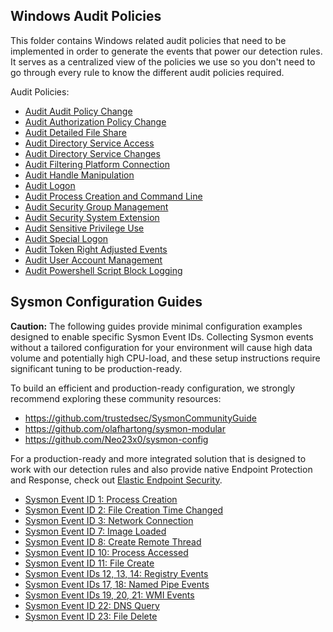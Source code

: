 ## Windows Audit Policies

This folder contains Windows related audit policies that need to be implemented in order to generate the events that power our detection rules. It serves as a centralized view of the policies we use so you don't need to go through every rule to know the different audit policies required.

Audit Policies:

* [Audit Audit Policy Change](audit_audit_policy_change.md)
* [Audit Authorization Policy Change](audit_authorization_policy_change.md)
* [Audit Detailed File Share](audit_detailed_file_share.md)
* [Audit Directory Service Access](audit_directory_service_access.md)
* [Audit Directory Service Changes](audit_directory_service_changes.md)
* [Audit Filtering Platform Connection](audit_filtering_platform_connection.md)
* [Audit Handle Manipulation](audit_handle_manipulation.md)
* [Audit Logon](audit_logon.md)
* [Audit Process Creation and Command Line](audit_process_creation_and_command_line.md)
* [Audit Security Group Management](audit_security_group_management.md)
* [Audit Security System Extension](audit_security_system_extension.md)
* [Audit Sensitive Privilege Use](audit_sensitive_privilege_use.md)
* [Audit Special Logon](audit_special_logon.md)
* [Audit Token Right Adjusted Events](audit_token_right_adjusted_events.md)
* [Audit User Account Management](audit_user_account_management.md)
* [Audit Powershell Script Block Logging](audit_powershell_scriptblock.md)

## Sysmon Configuration Guides

**Caution:** The following guides provide minimal configuration examples designed to enable specific Sysmon Event IDs. Collecting Sysmon events without a tailored configuration for your environment will cause high data volume and potentially high CPU-load, and these setup instructions require significant tuning to be production-ready.

To build an efficient and production-ready configuration, we strongly recommend exploring these community resources:
 - https://github.com/trustedsec/SysmonCommunityGuide
 - https://github.com/olafhartong/sysmon-modular
 - https://github.com/Neo23x0/sysmon-config

For a production-ready and more integrated solution that is designed to work with our detection rules and also provide native Endpoint Protection and Response, check out [Elastic Endpoint Security](https://www.elastic.co/security/endpoint-security).

* [Sysmon Event ID 1: Process Creation](sysmon_eventid1_process_creation.md)
* [Sysmon Event ID 2: File Creation Time Changed](sysmon_eventid2_file_creation_time_changed.md)
* [Sysmon Event ID 3: Network Connection](sysmon_eventid3_network_connection.md)
* [Sysmon Event ID 7: Image Loaded](sysmon_eventid7_image_loaded.md)
* [Sysmon Event ID 8: Create Remote Thread](sysmon_eventid8_createremotethread.md)
* [Sysmon Event ID 10: Process Accessed](sysmon_eventid10_process_access.md)
* [Sysmon Event ID 11: File Create](sysmon_eventid11_file_create.md)
* [Sysmon Event IDs 12, 13, 14: Registry Events](sysmon_eventid12_13_14_registry_event.md)
* [Sysmon Event IDs 17, 18: Named Pipe Events](sysmon_eventid17_18_pipe_event.md)
* [Sysmon Event IDs 19, 20, 21: WMI Events](sysmon_eventid19_20_21_wmi_event.md)
* [Sysmon Event ID 22: DNS Query](sysmon_eventid22_dns_query.md)
* [Sysmon Event ID 23: File Delete](sysmon_eventid23_file_delete.md)